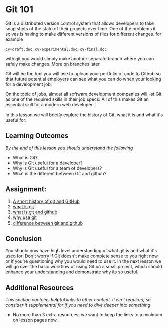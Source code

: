 # Git 101
Git is a distributed version control system that allows developers to take snap shots of the state of their projects over time. One of the problems it solves is having to make different versions of files for different changes. for example

`cv-draft.doc`, `cv-experimental.doc`, `cv-final.doc`

with git you would simply make another separate branch where you can safely make changes. More on branches later.

Git will be the tool you will use to upload your portfolio of code to Github so that future potential employers can see what you can do when your looking for a development job.

On the topic of jobs, almost all software development companies will list Git as one of the required skills in their job specs.
All of this makes Git an essential skill for a modern web developer.  

 In this lesson we will briefly explore the history of Git, what it is and what it's useful for.


## Learning Outcomes

*By the end of this lesson you should understand the following*

* What is Git?
* Why is Git useful for a developer?
* Why is Git useful for a team of developers?
* What is the different between Git and github?

## Assignment:

1. [A short history of git and GitHub](https://www.youtube.com/watch?v=1h9_cB9mPT8)
2. [what is git](https://www.youtube.com/watch?v=8oRjP8yj2Wo)
2. [what is git and github](https://www.youtube.com/watch?v=uUuTYDg9XoI)
3. [why use git](https://www.git-tower.com/learn/git/ebook/en/command-line/basics/why-use-version-control)
4. [difference between git and github](https://www.youtube.com/watch?v=xKVlZ3wFVKA)


## Conclusion
You should now have high level understanding of what git is and what it's used for. Don't worry if Git doesn't make complete sense to you right now or if you're questioning why you would need to use it. In the next lesson we will go over the basic workflow of using Git on a small project, which should enhance your understanding and demonstrate why its so useful.   

## Additional Resources

*This section contains helpful links to other content. It isn't required, so consider it supplemental for if you need to dive deeper into something*

* No more than 3 extra resources, we want to keep the links to a minimum on lesson pages now.
